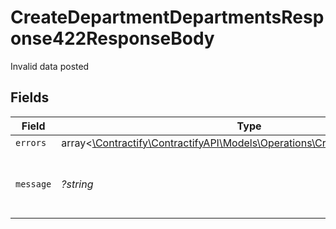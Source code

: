 # CreateDepartmentDepartmentsResponse422ResponseBody

Invalid data posted


## Fields

| Field                                                                                                                            | Type                                                                                                                             | Required                                                                                                                         | Description                                                                                                                      | Example                                                                                                                          |
| -------------------------------------------------------------------------------------------------------------------------------- | -------------------------------------------------------------------------------------------------------------------------------- | -------------------------------------------------------------------------------------------------------------------------------- | -------------------------------------------------------------------------------------------------------------------------------- | -------------------------------------------------------------------------------------------------------------------------------- |
| `errors`                                                                                                                         | array<[\Contractify\ContractifyAPI\Models\Operations\CreateDepartmentErrors](../../Models/Operations/CreateDepartmentErrors.md)> | :heavy_minus_sign:                                                                                                               | N/A                                                                                                                              |                                                                                                                                  |
| `message`                                                                                                                        | *?string*                                                                                                                        | :heavy_minus_sign:                                                                                                               | N/A                                                                                                                              | The given data was invalid.                                                                                                      |
